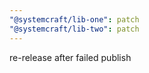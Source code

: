 ```yaml
---
"@systemcraft/lib-one": patch
"@systemcraft/lib-two": patch
---
```


re-release after failed publish
